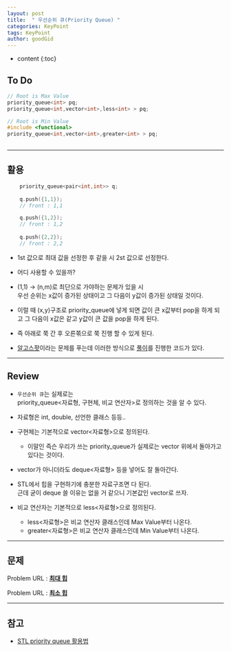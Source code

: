 ```yaml
---
layout: post
title:  " 우선순위 큐(Priority Queue) "
categories: KeyPoint
tags: KeyPoint
author: goodGid
---
```

* content
{:toc}

## To Do

``` cpp
// Root is Max Value
priority_queue<int> pq;
priority_queue<int,vector<int>,less<int> > pq;

// Root is Min Value
#include <functional>
priority_queue<int,vector<int>,greater<int> > pq;
 
```








---

## 활용

``` cpp
    priority_queue<pair<int,int>> q;
    
    q.push({1,1});
    // front : 1,1

    q.push({1,2});
    // front : 1,2
    
    q.push({2,2});
    // front : 2,2
```

* 1st 값으로 최대 값을 선정한 후 같을 시 2st 값으로 선정한다.

* 어디 사용할 수 있을까?

* (1,1) -> (n,m)로 최단으로 가야하는 문제가 있을 시 <br> 우선 순위는 x값이 증가된 상태이고 그 다음이 y값이 증가된 상태일 것이다.

* 이럴 때 (x,y)구조로 priority_queue에 넣게 되면 값이 큰 x값부터 pop을 하게 되고 그 다음이 x값은 같고 y값이 큰 값을 pop을 하게 된다.

* 즉 아래로 쭉 간 후 오른쪾으로 쭉 진행 할 수 있게 된다.

* [알고스팟]({{site.url}}/BOJ-1261/)이라는 문제를 푸는데 이러한 방식으로 [풀이](http://wookje.dance/2017/03/14/boj-1261-%EC%95%8C%EA%B3%A0%EC%8A%A4%ED%8C%9F/)를 진행한 코드가 있다.


---


## Review

* `우선순위 큐`는 실제로는 <br> priority_queue<자료형, 구현체, 비교 연산자>로 정의하는 것을 알 수 있다.

 * 자료형은 int, double, 선언한 클래스 등등..

 * 구현체는 기본적으로 vector<자료형>으로 정의된다. 
    * 이말인 즉슨 우리가 쓰는 priority_queue가 실제로는 vector 위에서 돌아가고 있다는 것이다. 
 
 * vector가 아니더라도 deque<자료형> 등을 넣어도 잘 돌아간다. 
 
 * STL에서 힙을 구현하기에 충분한 자료구조면 다 된다. <br> 근데 굳이 deque 쓸 이유는 없을 거 같으니 기본값인 vector로 쓰자. 

 * 비교 연산자는 기본적으로 less<자료형>으로 정의된다. 
    * less<자료형>은 비교 연산자 클래스인데 Max Value부터 나온다.
    * greater<자료형>은 비교 연산자 클래스인데 Min Value부터 나온다.


---

## 문제

Problem URL : **[최대 힙](https://www.acmicpc.net/problem/11279)**

Problem URL : **[최소 힙](https://www.acmicpc.net/problem/1927)**

---

## 참고

* [STL priority queue 활용법](http://koosaga.com/9)

